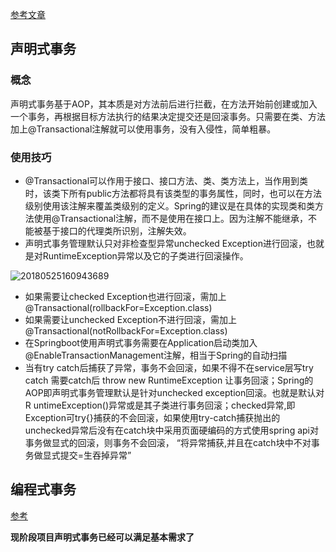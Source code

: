 [参考文章](https://blog.csdn.net/hxpjava1/article/details/80976777)

## 声明式事务

### 概念

​	声明式事务基于AOP，其本质是对方法前后进行拦截，在方法开始前创建或加入一个事务，再根据目标方法执行的结果决定提交还是回滚事务。只需要在类、方法加上@Transactional注解就可以使用事务，没有入侵性，简单粗暴。

### 使用技巧

* @Transactional可以作用于接口、接口方法、类、类方法上，当作用到类时，该类下所有public方法都将具有该类型的事务属性，同时，也可以在方法级别使用该注解来覆盖类级别的定义。Spring的建议是在具体的实现类和类方法使用@Transactional注解，而不是使用在接口上。因为注解不能继承，不能被基于接口的代理类所识别，注解失效。
* 声明式事务管理默认只对非检查型异常unchecked Exception进行回滚，也就是对RuntimeException异常以及它的子类进行回滚操作。

![20180525160943689](/Users/jzue/Documents/picture/20180525160943689.png)

* 如果需要让checked Exception也进行回滚，需加上@Transactional(rollbackFor=Exception.class)
* 如果需要让unchecked Exception不进行回滚，需加上@Transactional(notRollbackFor=Exception.class)
* 在Springboot使用声明式事务需要在Application启动类加入@EnableTransactionManagement注解，相当于Spring的自动扫描
* 当有try catch后捕获了异常，事务不会回滚，如果不得不在service层写try catch 需要catch后 throw new RuntimeException 让事务回滚；Spring的AOP即声明式事务管理默认是针对unchecked exception回滚。也就是默认对R untimeException()异常或是其子类进行事务回滚；checked异常,即Exception可try{}捕获的不会回滚，如果使用try-catch捕获抛出的unchecked异常后没有在catch块中采用页面硬编码的方式使用spring api对事务做显式的回滚，则事务不会回滚， “将异常捕获,并且在catch块中不对事务做显式提交=生吞掉异常”

## 编程式事务

[参考](https://blog.csdn.net/tianyaleixiaowu/article/details/73123242)

**现阶段项目声明式事务已经可以满足基本需求了**